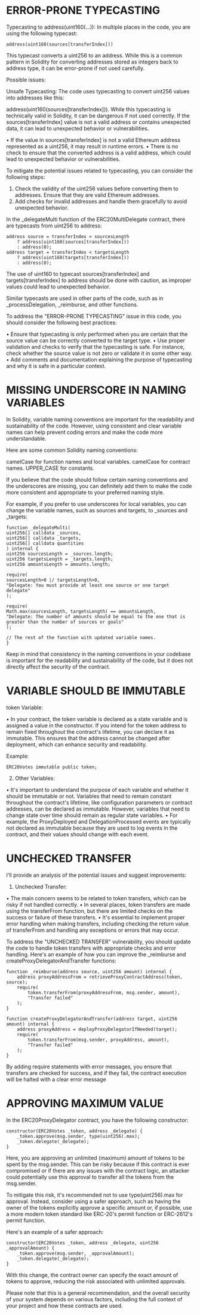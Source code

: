 # ERROR-PRONE TYPECASTING
Typecasting to address(uint160(...)): In multiple places in the code, you are using the following typecast:
```
address(uint160(sources[transferIndex]))
```

This typecast converts a uint256 to an address. While this is a common pattern in Solidity for converting addresses stored as integers back to address type, it can be error-prone if not used carefully.

Possible issues:

Unsafe Typecasting: The code uses typecasting to convert uint256 values into addresses like this: 

address(uint160(sources[transferIndex])). While this typecasting is technically valid in Solidity, it can be dangerous if not used correctly. If the sources[transferIndex] value is not a valid address or contains unexpected data, it can lead to unexpected behavior or vulnerabilities.

•	If the value in sources[transferIndex] is not a valid Ethereum address represented as a uint256, it may result in runtime errors.
•	There is no check to ensure that the converted address is a valid address, which could lead to unexpected behavior or vulnerabilities.

To mitigate the potential issues related to typecasting, you can consider the following steps:

1.	Check the validity of the uint256 values before converting them to addresses. Ensure that they are valid Ethereum addresses.
2.	Add checks for invalid addresses and handle them gracefully to avoid unexpected behavior.

In the _delegateMulti function of the ERC20MultiDelegate contract, there are typecasts from uint256 to address:
```
address source = transferIndex < sourcesLength
    ? address(uint160(sources[transferIndex]))
    : address(0);
address target = transferIndex < targetsLength
    ? address(uint160(targets[transferIndex]))
    : address(0);
```
The use of uint160 to typecast sources[transferIndex] and targets[transferIndex] to address should be done with caution, as improper values could lead to unexpected behavior.

Similar typecasts are used in other parts of the code, such as in _processDelegation, _reimburse, and other functions.

To address the "ERROR-PRONE TYPECASTING" issue in this code, you should consider the following best practices:

•	Ensure that typecasting is only performed when you are certain that the source value can be correctly converted to the target type.
•	Use proper validation and checks to verify that the typecasting is safe. For instance, check whether the source value is not zero or validate it in some other way.
•	Add comments and documentation explaining the purpose of typecasting and why it is safe in a particular context.

# MISSING UNDERSCORE IN NAMING VARIABLES

In Solidity, variable naming conventions are important for the readability and sustainability of the code. However, using consistent and clear variable names can help prevent coding errors and make the code more understandable.

Here are some common Solidity naming conventions:

camelCase for function names and local variables.
camelCase for contract names.
UPPER_CASE for constants.

If you believe that the code should follow certain naming conventions and the underscores are missing, you can definitely add them to make the code more consistent and appropriate to your preferred naming style. 

For example, if you prefer to use underscores for local variables, you can change the variable names, such as sources and targets, to _sources and _targets:

```
function _delegateMulti(
uint256[] calldata _sources,
uint256[] calldata _targets,
uint256[] calldata quantities
) internal {
uint256 sourcesLength = _sources.length;
uint256 targetsLength = _targets.length;
uint256 amountsLength = amounts.length;

require(
sourcesLength>0 |/ targetsLength>0,
"Delegate: You must provide at least one source or one target delegate"
);

require(
Math.max(sourcesLength, targetsLength) == amountsLength,
"Delegate: The number of amounts should be equal to the one that is greater than the number of sources or goals"
);

// The rest of the function with updated variable names.
}
```
Keep in mind that consistency in the naming conventions in your codebase is important for the readability and sustainability of the code, but it does not directly affect the security of the contract.

# VARIABLE SHOULD BE IMMUTABLE
	
token Variable:

•	In your contract, the token variable is declared as a state variable and is assigned a value in the constructor. If you intend for the token address to remain fixed throughout the contract's lifetime, you can declare it as immutable. This ensures that the address cannot be changed after deployment, which can enhance security and readability.

Example:
```
ERC20Votes immutable public token;
``` 
2.	Other Variables:

•	It's important to understand the purpose of each variable and whether it should be immutable or not. Variables that need to remain constant throughout the contract's lifetime, like configuration parameters or contract addresses, can be declared as immutable. However, variables that need to change state over time should remain as regular state variables.
•	For example, the ProxyDeployed and DelegationProcessed events are typically not declared as immutable because they are used to log events in the contract, and their values should change with each event.

# UNCHECKED TRANSFER

I'll provide an analysis of the potential issues and suggest improvements:

1.	Unchecked Transfer:

•	The main concern seems to be related to token transfers, which can be risky if not handled correctly.
•	In several places, token transfers are made using the transferFrom function, but there are limited checks on the success or failure of these transfers.
•	It's essential to implement proper error handling when making transfers, including checking the return value of transferFrom and handling any exceptions or errors that may occur.

To address the "UNCHECKED TRANSFER" vulnerability, you should update the code to handle token transfers with appropriate checks and error handling. Here's an example of how you can improve the _reimburse and createProxyDelegatorAndTransfer functions:
```
function _reimburse(address source, uint256 amount) internal {
    address proxyAddressFrom = retrieveProxyContractAddress(token, source);
    require(
        token.transferFrom(proxyAddressFrom, msg.sender, amount),
        "Transfer failed"
    );
}

function createProxyDelegatorAndTransfer(address target, uint256 amount) internal {
    address proxyAddress = deployProxyDelegatorIfNeeded(target);
    require(
        token.transferFrom(msg.sender, proxyAddress, amount),
        "Transfer failed"
    );
}
```
By adding require statements with error messages, you ensure that transfers are checked for success, and if they fail, the contract execution will be halted with a clear error message

# APPROVING MAXIMUM VALUE

In the ERC20ProxyDelegator contract, you have the following constructor:
```
constructor(ERC20Votes _token, address _delegate) {
    _token.approve(msg.sender, type(uint256).max);
    _token.delegate(_delegate);
}
```
Here, you are approving an unlimited (maximum) amount of tokens to be spent by the msg.sender. This can be risky because if this contract is ever compromised or if there are any issues with the contract logic, an attacker could potentially use this approval to transfer all the tokens from the msg.sender.

To mitigate this risk, it's recommended not to use type(uint256).max for approval. Instead, consider using a safer approach, such as having the owner of the tokens explicitly approve a specific amount or, if possible, use a more modern token standard like ERC-20's permit function or ERC-2612's permit function.

Here's an example of a safer approach:
```
constructor(ERC20Votes _token, address _delegate, uint256 _approvalAmount) {
    _token.approve(msg.sender, _approvalAmount);
    _token.delegate(_delegate);
}
```
With this change, the contract owner can specify the exact amount of tokens to approve, reducing the risk associated with unlimited approvals.

Please note that this is a general recommendation, and the overall security of your system depends on various factors, including the full context of your project and how these contracts are used.
